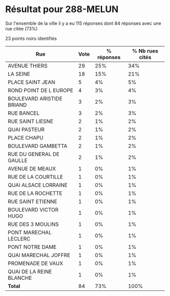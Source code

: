 # Résultat pour 288-MELUN

Sur l'ensemble de la ville il y a eu 115 réponses dont 84 réponses avec une rue citée (73%)

23 points noirs identifiés

| Rue | Vote | % réponses | % Nb rues cités|
|-----|------|------------|----------------|
| AVENUE THIERS | 29 | 25% | 34%|
| LA SEINE | 18 | 15% | 21%|
| PLACE SAINT JEAN | 5 | 4% | 5%|
| ROND POINT DE  L EUROPE | 4 | 3% | 4%|
| BOULEVARD ARISTIDE BRIAND | 3 | 2% | 3%|
| RUE BANCEL | 3 | 2% | 3%|
| RUE SAINT LIESNE | 2 | 1% | 2%|
| QUAI PASTEUR | 2 | 1% | 2%|
| PLACE CHAPU | 2 | 1% | 2%|
| BOULEVARD GAMBETTA | 2 | 1% | 2%|
| RUE DU GENERAL DE GAULLE | 2 | 1% | 2%|
| AVENUE DE MEAUX | 1 | 0% | 1%|
| RUE DE LA COURTILLE | 1 | 0% | 1%|
| QUAI ALSACE LORRAINE | 1 | 0% | 1%|
| RUE DE LA ROCHETTE | 1 | 0% | 1%|
| RUE SAINT ETIENNE | 1 | 0% | 1%|
| BOULEVARD VICTOR HUGO | 1 | 0% | 1%|
| RUE DES 3 MOULINS | 1 | 0% | 1%|
| PONT MARECHAL LECLERC | 1 | 0% | 1%|
| PONT NOTRE DAME | 1 | 0% | 1%|
| QUAI MARECHAL JOFFRE | 1 | 0% | 1%|
| PROMENADE DE VAUX | 1 | 0% | 1%|
| QUAI DE LA REINE BLANCHE | 1 | 0% | 1%|
| **Total** | 84 | 73% | 100%|
